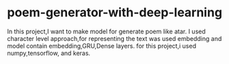 # poem-generator-with-deep-learning
In this project,I want to make model for generate poem like atar.
I used character level approach,for representing the text was used embedding and model contain embedding,GRU,Dense layers.
for this project,i used numpy,tensorflow, and keras.
